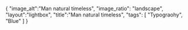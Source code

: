 {
 "image_alt":"Man natural timeless", 
"image_ratio": "landscape",
"layout":"lightbox",
"title":"Man natural timeless",
 "tags": [
  "Typograohy",
  "Blue"
 ]
}